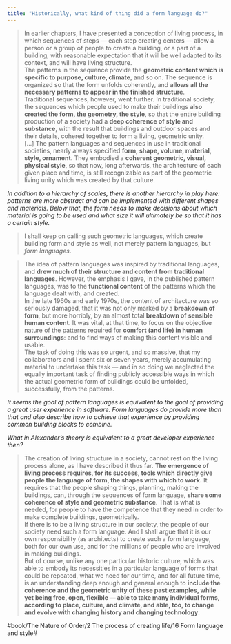 ```yaml
---
title: "Historically, what kind of thing did a form language do?"
---
```


> In earlier chapters, I have presented a conception of living process, in which sequences of steps — each step creating centers — allow a person or a group of people to create a building, or a part of a building, with reasonable expectation that it will be well adapted to its context, and will have living structure.  
> The patterns in the sequence provide the **geometric content which is specific to purpose, culture, climate**, and so on. The sequence is organized so that the form unfolds coherently, and **allows all the necessary patterns to appear in the finished structure**.  
> Traditional sequences, however, went further. In traditional society, the sequences which people used to make their buildings **also created the form, the geometry, the style**, so that the entire building production of a society had a **deep coherence of style and substance**, with the result that buildings and outdoor spaces and their details, cohered together to form a living, geometric unity.  
> […] The pattern languages and sequences in use in traditional societies, nearly always specified **form, shape, volume, material, style, ornament**. They embodied a **coherent geometric, visual, physical style**, so that now, long afterwards, the architecture of each given place and time, is still recognizable as part of the geometric living unity which was created by that culture.  

*In addition to a hierarchy of scales, there is another hierarchy in play here: patterns are more abstract and can be implemented with different shapes and materials. Below that, the form needs to make decisions about which material is going to be used and what size it will ultimately be so that it has a certain style.*

> I shall keep on calling such geometric languages, which create building form and style as well, not merely pattern languages, but *form languages*.  

> The idea of pattern languages was inspired by traditional languages, and **drew much of their structure and content from traditional languages**. However, the emphasis I gave, in the published pattern languages, was to the **functional content** of the patterns which the language dealt with, and created.  
> In the late 1960s and early 1970s, the content of architecture was so seriously damaged, that it was not only marked by a **breakdown of form**, but more horribly, by an almost total **breakdown of sensible human content**. It was vital, at that time, to focus on the objective nature of the patterns required for **comfort (and life) in human surroundings**: and to find ways of making this content visible and usable.   
> The task of doing this was so urgent, and so massive, that my collaborators and I spent six or seven years, merely accumulating material to undertake this task — and in so doing we neglected the equally important task of finding publicly accessible ways in which the actual geometric form of buildings could be unfolded, successfully, from the patterns.  

*It seems the goal of pattern languages is equivalent to the goal of providing a great user experience in software. Form languages do provide more than that and also describe how to achieve that experience by providing common building blocks to combine.*

*What in Alexander’s theory is equivalent to a great developer experience then?*

> The creation of living structure in a society, cannot rest on the living process alone, as I have described it thus far. **The emergence of living process requires, for its success, tools which directly give people the language of form, the shapes with which to work.** It requires that the people shaping things, planning, making the buildings, can, through the sequences of form language, **share some coherence of style and geometric substance**. That is what is needed, for people to have the competence that they need in order to make complete buildings, geometrically.   
> If there is to be a living structure in our society, the people of our society need such a form language. And I shall argue that it is our own responsibility (as architects) to create such a form language, both for our own use, and for the millions of people who are involved in making buildings.  
> But of course, unlike any one particular historic culture, which was able to embody its necessities in a particular language of forms that could be repeated, what we need for our time, and for all future time, is an understanding deep enough and general enough to **include the coherence and the geometric unity of these past examples, while yet being free, open, flexible — able to take many individual forms, according to place, culture, and climate, and able, too, to change and evolve with changing history and changing technology**.  

#book/The Nature of Order/2 The process of creating life/16 Form language and style#